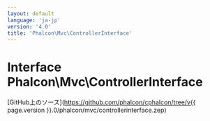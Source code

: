 ```yaml
---
layout: default
language: 'ja-jp'
version: '4.0'
title: 'Phalcon\Mvc\ControllerInterface'
---
```


# Interface **Phalcon\Mvc\ControllerInterface**

[GitHub上のソース](https://github.com/phalcon/cphalcon/tree/v{{ page.version }}.0/phalcon/mvc/controllerinterface.zep)